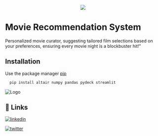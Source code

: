 <p align="center"><img src="https://i.ibb.co/cC33rdm/dexe47y-93532dcd-45cd-4381-8758-b6c5535c3a4e.jpg" ></p>

# Movie Recommendation System

Personalized movie curator, suggesting tailored film selections based on your preferences, ensuring every movie night is a blockbuster hit!"


## Installation

Use the package manager [pip](https://pip.pypa.io/en/stable/)

```bash
  pip install altair numpy pandas pydeck streamlit
```
    
![Logo](https://i.ibb.co/RCq5VXf/Beige-Minimal-Personal-Make-Up-Artist-Logo.png)


## 🔗 Links


[![linkedin](https://img.shields.io/badge/linkedin-0A66C2?style=for-the-badge&logo=linkedin&logoColor=white)](https://www.linkedin.com/in/vikas-kumar-547645142/)  

[![twitter](https://img.shields.io/badge/twitter-1DA1F2?style=for-the-badge&logo=twitter&logoColor=white)](https://twitter.com/pande17827)



